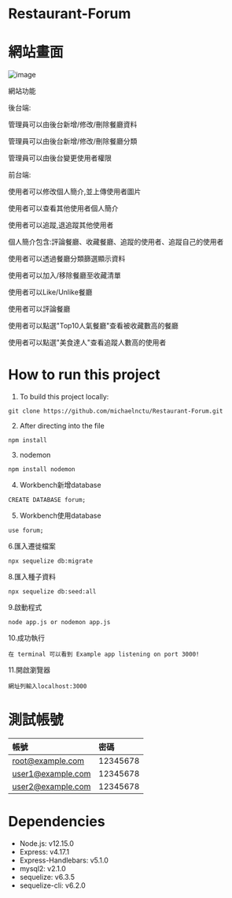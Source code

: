 # Restaurant-Forum

# 網站畫面
![image](https://user-images.githubusercontent.com/65526955/98906652-734f5380-24f8-11eb-807e-ce8215f6eaf6.png)

網站功能

後台端: 

管理員可以由後台新增/修改/刪除餐廳資料

管理員可以由後台新增/修改/刪除餐廳分類

管理員可以由後台變更使用者權限

前台端: 

使用者可以修改個人簡介,並上傳使用者圖片

使用者可以查看其他使用者個人簡介

使用者可以追蹤,退追蹤其他使用者

個人簡介包含:評論餐廳、收藏餐廳、追蹤的使用者、追蹤自己的使用者

使用者可以透過餐廳分類篩選顯示資料

使用者可以加入/移除餐廳至收藏清單

使用者可以Like/Unlike餐廳

使用者可以評論餐廳

使用者可以點選"Top10人氣餐廳"查看被收藏數高的餐廳

使用者可以點選"美食達人"查看追蹤人數高的使用者

# How to run this project
1. To build this project locally:
```
git clone https://github.com/michaelnctu/Restaurant-Forum.git
```
2. After directing into the file
```
npm install
```
3. nodemon
```
npm install nodemon 
```
4. Workbench新增database
```
CREATE DATABASE forum;
```
5. Workbench使用database
```
use forum;
```
6.匯入遷徙檔案
```
npx sequelize db:migrate
```
8.匯入種子資料
```
npx sequelize db:seed:all
```
9.啟動程式
```
node app.js or nodemon app.js
```
10.成功執行
```
在 terminal 可以看到 Example app listening on port 3000!
```
11.開啟瀏覽器
```
網址列輸入localhost:3000
```

# 測試帳號
| 帳號 | 密碼 |
| :------------- | :------------- |
| root@example.com | 12345678  |
| user1@example.com | 12345678  |
| user2@example.com	| 12345678  |


# Dependencies
+ Node.js: v12.15.0
+ Express: v4.17.1
+ Express-Handlebars: v5.1.0
+ mysql2: v2.1.0
+ sequelize: v6.3.5
+ sequelize-cli: v6.2.0


